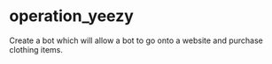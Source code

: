 # operation_yeezy

Create a bot which will allow a bot to go onto a website and purchase clothing items. 
